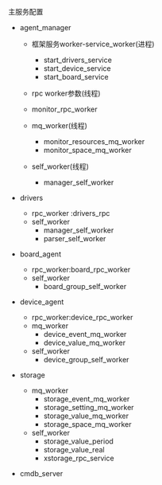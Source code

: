 主服务配置

* agent_manager

  * 框架服务worker-service_worker(进程)

    * start_drivers_service
    * start_device_service
    * start_board_service

  *  rpc worker参数(线程)

    * monitor_rpc_worker

  * mq_worker(线程)

    * monitor_resources_mq_worker
    * monitor_space_mq_worker

  * self_worker(线程)

    * manager_self_worker

      

* drivers

  * rpc_worker :drivers_rpc
  * self_worker
    * manager_self_worker
    * parser_self_worker

* board_agent

  * rpc_worker:board_rpc_worker
  * self_worker
    * board_group_self_worker

* device_agent

  * rpc_worker:device_rpc_worker
  * mq_worker
    * device_event_mq_worker
    * device_value_mq_worker
  * self_worker
    * device_group_self_worker

* storage

  * mq_worker
    * storage_event_mq_worker
    * storage_setting_mq_worker
    * storage_value_mq_worker
    * storage_space_mq_worker
  * self_worker
    * storage_value_period
    * storage_value_real
    * xstorage_rpc_service

* cmdb_server